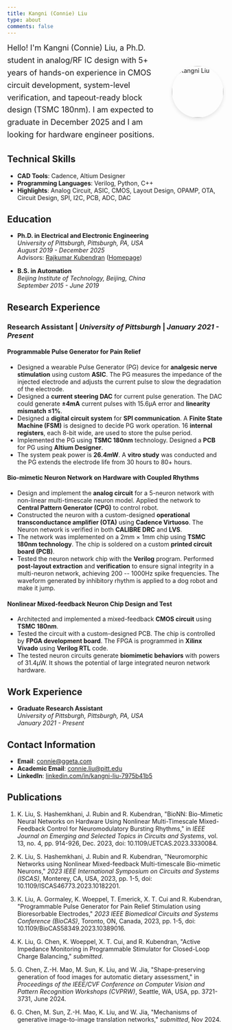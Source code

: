 ```yaml
---
title: Kangni (Connie) Liu
type: about
comments: false
---
```


<div style="display: flex; align-items: center; gap: 30px; margin-bottom: 20px;">
  <div style="flex: 1;">
    <p style="margin: 0; font-size: 18px; line-height: 1.6;">Hello! I'm Kangni (Connie) Liu, a Ph.D. student in analog/RF IC design with 5+ years of hands-on experience in CMOS circuit development, system-level verification, and tapeout-ready block design (TSMC 180nm). I am expected to graduate in December 2025 and I am looking for hardware engineer positions.</p>
  </div>
  <div style="flex: 0 0 120px;">
    <img src="/images/connie-pitt.jpg" alt="Kangni Liu" style="width: 120px; height: 120px; border-radius: 50%; object-fit: cover; box-shadow: 0 4px 8px rgba(0,0,0,0.1);">
  </div>
</div> 

## Technical Skills

- **CAD Tools**: Cadence, Altium Designer
- **Programming Languages**: Verilog, Python, C++
- **Highlights**: Analog Circuit, ASIC, CMOS, Layout Design, OPAMP, OTA, Circuit Design, SPI, I2C, PCB, ADC, DAC

## Education

- **Ph.D. in Electrical and Electronic Engineering**  
  *University of Pittsburgh, Pittsburgh, PA, USA*  
  *August 2019 - December 2025*  
  Advisors: [Rajkumar Kubendran](https://www.engineering.pitt.edu/people/faculty/rajkumar-kubendran/) ([Homepage](https://www.engineering.pitt.edu/subsites/Labs/enigma-lab/people/))

- **B.S. in Automation**  
  *Beijing Institute of Technology, Beijing, China*  
  *September 2015 - June 2019*

## Research Experience

### Research Assistant | *University of Pittsburgh* | *January 2021 - Present*

#### Programmable Pulse Generator for Pain Relief

- Designed a wearable Pulse Generator (PG) device for **analgesic nerve stimulation** using custom **ASIC**. The PG measures the impedance of the injected electrode and adjusts the current pulse to slow the degradation of the electrode.
- Designed a **current steering DAC** for current pulse generation. The DAC could generate **±4mA** current pulses with 15.6μA error and **linearity mismatch ≤1%**.
- Designed a **digital circuit system** for **SPI communication**. A **Finite State Machine (FSM)** is designed to decide PG work operation. 16 **internal registers**, each 8-bit wide, are used to store the pulse period.
- Implemented the PG using **TSMC 180nm** technology. Designed a **PCB** for PG using **Altium Designer**.
- The system peak power is **26.4mW**. A **vitro study** was conducted and the PG extends the electrode life from 30 hours to 80+ hours.

#### Bio-mimetic Neuron Network on Hardware with Coupled Rhythms

- Design and implement the **analog circuit** for a 5-neuron network with non-linear multi-timescale neuron model. Applied the network to **Central Pattern Generator (CPG)** to control robot.
- Constructed the neuron with a custom-designed **operational transconductance amplifier (OTA)** using **Cadence Virtuoso**. The Neuron network is verified in both **CALIBRE DRC** and **LVS**.
- The network was implemented on a 2mm × 1mm chip using **TSMC 180nm technology**. The chip is soldered on a custom **printed circuit board (PCB)**.
- Tested the neuron network chip with the **Verilog** program. Performed **post-layout extraction** and **verification** to ensure signal integrity in a multi-neuron network, achieving 200 -- 1000Hz spike frequencies. The waveform generated by inhibitory rhythm is applied to a dog robot and make it jump.

#### Nonlinear Mixed-feedback Neuron Chip Design and Test

- Architected and implemented a mixed-feedback **CMOS circuit** using **TSMC 180nm**.
- Tested the circuit with a custom-designed PCB. The chip is controlled by **FPGA development board**. The FPGA is programmed in **Xilinx Vivado** using **Verilog RTL** code.
- The tested neuron circuits generate **biomimetic behaviors** with powers of 31.4μW. It shows the potential of large integrated neuron network hardware.

## Work Experience

- **Graduate Research Assistant**  
  *University of Pittsburgh, Pittsburgh, PA, USA*  
  *January 2021 - Present*

## Contact Information

- **Email**: [connie@ggeta.com](mailto:connie@ggeta.com)
- **Academic Email**: [connie.liu@pitt.edu](mailto:connie.liu@pitt.edu)
- **LinkedIn**: [linkedin.com/in/kangni-liu-7975b41b5](https://www.linkedin.com/in/kangni-liu-7975b41b5/)

## Publications

1. K. Liu, S. Hashemkhani, J. Rubin and R. Kubendran, "BioNN: Bio-Mimetic Neural Networks on Hardware Using Nonlinear Multi-Timescale Mixed-Feedback Control for Neuromodulatory Bursting Rhythms," in *IEEE Journal on Emerging and Selected Topics in Circuits and Systems*, vol. 13, no. 4, pp. 914-926, Dec. 2023, doi: 10.1109/JETCAS.2023.3330084.

2. K. Liu, S. Hashemkhani, J. Rubin and R. Kubendran, "Neuromorphic Networks using Nonlinear Mixed-feedback Multi-timescale Bio-mimetic Neurons," *2023 IEEE International Symposium on Circuits and Systems (ISCAS)*, Monterey, CA, USA, 2023, pp. 1-5, doi: 10.1109/ISCAS46773.2023.10182201.

3. K. Liu, A. Gormaley, K. Woeppel, T. Emerick, X. T. Cui and R. Kubendran, "Programmable Pulse Generator for Pain Relief Stimulation using Bioresorbable Electrodes," *2023 IEEE Biomedical Circuits and Systems Conference (BioCAS)*, Toronto, ON, Canada, 2023, pp. 1-5, doi: 10.1109/BioCAS58349.2023.10389016.

4. K. Liu, G. Chen, K. Woeppel, X. T. Cui, and R. Kubendran, "Active Impedance Monitoring in Programmable Stimulator for Closed-Loop Charge Balancing," *submitted*.

5. G. Chen, Z.-H. Mao, M. Sun, K. Liu, and W. Jia, "Shape-preserving generation of food images for automatic dietary assessment," in *Proceedings of the IEEE/CVF Conference on Computer Vision and Pattern Recognition Workshops (CVPRW)*, Seattle, WA, USA, pp. 3721-3731, June 2024.

6. G. Chen, M. Sun, Z.-H. Mao, K. Liu, and W. Jia, "Mechanisms of generative image-to-image translation networks," *submitted*, Nov 2024.

